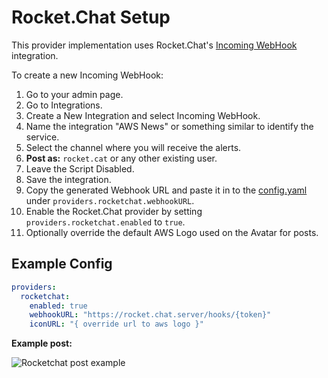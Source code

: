 # Rocket.Chat Setup

This provider implementation uses Rocket.Chat's [Incoming WebHook][webhook] integration.

To create a new Incoming WebHook:

1. Go to your admin page.
1. Go to Integrations.
1. Create a New Integration and select Incoming WebHook.
1. Name the integration "AWS News" or something similar to identify the service.
1. Select the channel where you will receive the alerts.
1. __Post as:__ `rocket.cat` or any other existing user.
1. Leave the Script Disabled.
1. Save the integration.
1. Copy the generated Webhook URL and paste it in to the [config.yaml](/config.yaml) under
  `providers.rocketchat.webhookURL`.
1. Enable the Rocket.Chat provider by setting `providers.rocketchat.enabled` to `true`.
1. Optionally override the default AWS Logo used on the Avatar for posts.

## Example Config

```yaml
providers:
  rocketchat:
    enabled: true
    webhookURL: "https://rocket.chat.server/hooks/{token}"
    iconURL: "{ override url to aws logo }"
```

__Example post:__

![Rocketchat post example](https://i.imgur.com/4bKSTcf.png)

[webhook]:https://rocket.chat/docs/administrator-guides/integrations/
